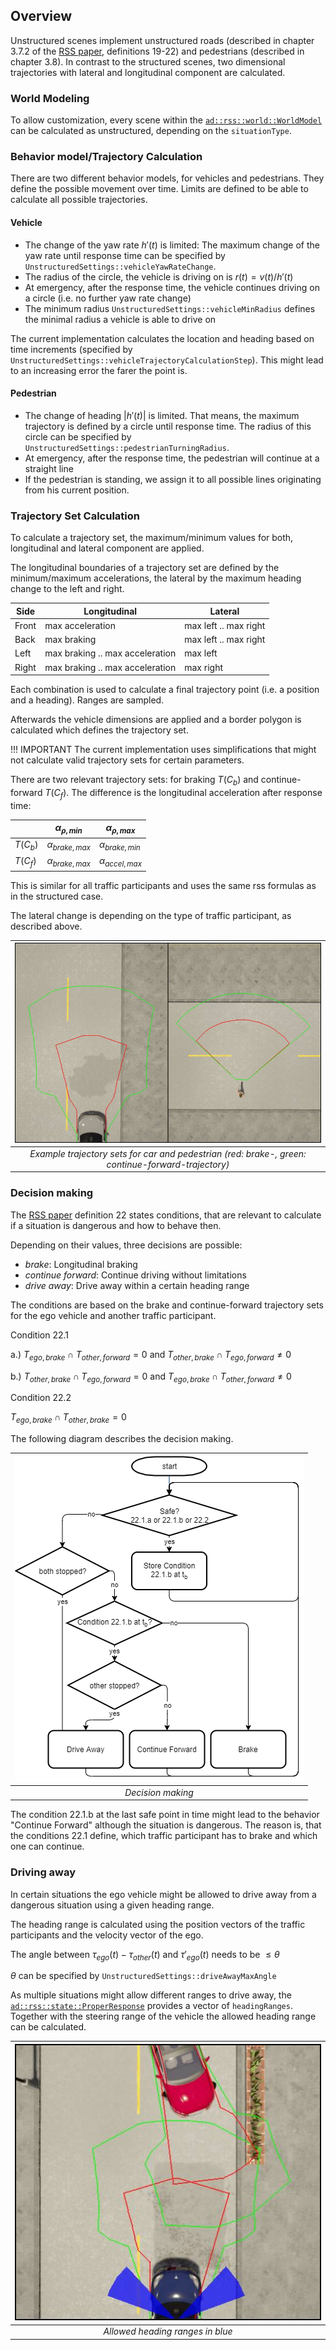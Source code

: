 ## Overview

Unstructured scenes implement unstructured roads (described in chapter 3.7.2 of the [RSS paper](https://arxiv.org/abs/1708.06374), definitions 19-22) and pedestrians (described in chapter 3.8).
In contrast to the structured scenes, two dimensional trajectories with lateral and longitudinal component are calculated.


### World Modeling

To allow customization, every scene within the [`ad::rss::world::WorldModel`](https://intel.github.io/ad-rss-lib/doxygen/ad_rss/structad_1_1rss_1_1world_1_1WorldModel.html) can be calculated as unstructured, depending on the `situationType`.

### Behavior model/Trajectory Calculation

There are two different behavior models, for vehicles and pedestrians. They define the possible movement over time.
Limits are defined to be able to calculate all possible trajectories.

#### Vehicle

* The change of the yaw rate $h'(t)$ is limited: The maximum change of the yaw rate until response time can be specified by `UnstructuredSettings::vehicleYawRateChange`.
* The radius of the circle, the vehicle is driving on is $r(t) = v(t)/h'(t)$
* At emergency, after the response time, the vehicle continues driving on a circle (i.e. no further yaw rate change)
* The minimum radius `UnstructuredSettings::vehicleMinRadius` defines the minimal radius a vehicle is able to drive on

The current implementation calculates the location and heading based on time increments (specified by `UnstructuredSettings::vehicleTrajectoryCalculationStep`). This might lead to an increasing error the farer the point is.

#### Pedestrian

* The change of heading $|h'(t)|$ is limited. That means, the maximum trajectory is defined by a circle until response time. The radius of this circle can be specified by `UnstructuredSettings::pedestrianTurningRadius`.
* At emergency, after the response time, the pedestrian will continue at a straight line
* If the pedestrian is standing, we assign it to all possible lines originating from his current position.

### Trajectory Set Calculation

To calculate a trajectory set, the maximum/minimum values for both, longitudinal and lateral component are applied.

The longitudinal boundaries of a trajectory set are defined by the minimum/maximum accelerations, the lateral by the maximum heading change to the left and right.

| Side | Longitudinal | Lateral |
|------|--------------|---------|
|Front | max acceleration | max left .. max right |  
|Back  | max braking | max left .. max right |  
|Left  | max braking .. max acceleration | max left |
|Right | max braking .. max acceleration | max right |

Each combination is used to calculate a final trajectory point (i.e. a position and a heading). Ranges are sampled.

Afterwards the vehicle dimensions are applied and a border polygon is calculated which defines the trajectory set.

!!! IMPORTANT
    The current implementation uses simplifications that might not calculate valid trajectory sets for certain parameters.

There are two relevant trajectory sets: for braking $T(C_{b})$ and continue-forward $T(C_{f})$. The difference is the longitudinal acceleration after response time:

|   | $\alpha_{\rho,min}$ | $\alpha_{\rho,max}$ |
|------|--------------|---------|
| $T(C_{b})$     | $\alpha_{brake,max}$ | $\alpha_{brake,min}$ |
| $T(C_{f})$     | $\alpha_{brake,max}$ | $\alpha_{accel,max}$ |

This is similar for all traffic participants and uses the same rss formulas as in the structured case.

The lateral change is depending on the type of traffic participant, as described above.

| ![](../images/unstructured_trajectory_sets.png) |
|:--:|
| *Example trajectory sets for car and pedestrian (red: brake-, green: continue-forward-trajectory)* |

### Decision making

The [RSS paper](https://arxiv.org/abs/1708.06374) definition 22 states conditions, that are relevant to calculate if a situation is dangerous and how to behave then.

Depending on their values, three decisions are possible:

* _brake_: Longitudinal braking
* _continue forward_: Continue driving without limitations
* _drive away_: Drive away within a certain heading range

The conditions are based on the brake and continue-forward trajectory sets for the ego vehicle and another traffic participant.

Condition 22.1

a.) $T_{ego, brake} \cap T_{other, forward} = 0$ and $T_{other, brake} \cap T_{ego, forward} \ne 0$

b.) $T_{other, brake} \cap T_{ego, forward} = 0$ and $T_{ego, brake} \cap T_{other, forward} \ne 0$

Condition 22.2

$T_{ego, brake} \cap T_{other, brake} = 0$

The following diagram describes the decision making.

| ![](../images/unstructured_decision.png) |
|:--:|
| *Decision making* |

The condition 22.1.b at the last safe point in time might lead to the behavior "Continue Forward" although the situation is dangerous. The reason is, that the conditions 22.1 define, which traffic participant has to brake and which one can continue.

### Driving away

In certain situations the ego vehicle might be allowed to drive away from a dangerous situation using a given heading range.

The heading range is calculated using the position vectors of the traffic participants and the velocity vector of the ego.

The angle between $\tau_{ego}(t) − \tau_{other}(t)$  and $\tau'_{ego}(t)$ needs to be $\le \theta$

$\theta$ can be specified by `UnstructuredSettings::driveAwayMaxAngle`

As multiple situations might allow different ranges to drive away, the [`ad::rss::state::ProperResponse`](https://intel.github.io/ad-rss-lib/doxygen/ad_rss/structad_1_1rss_1_1state_1_1ProperResponse.html) provides a vector of `headingRanges`. Together with the steering range of the vehicle the allowed heading range can be calculated.

| ![](../images/unstructured_drive_away.png) |
|:--:|
| *Allowed heading ranges in blue* |

